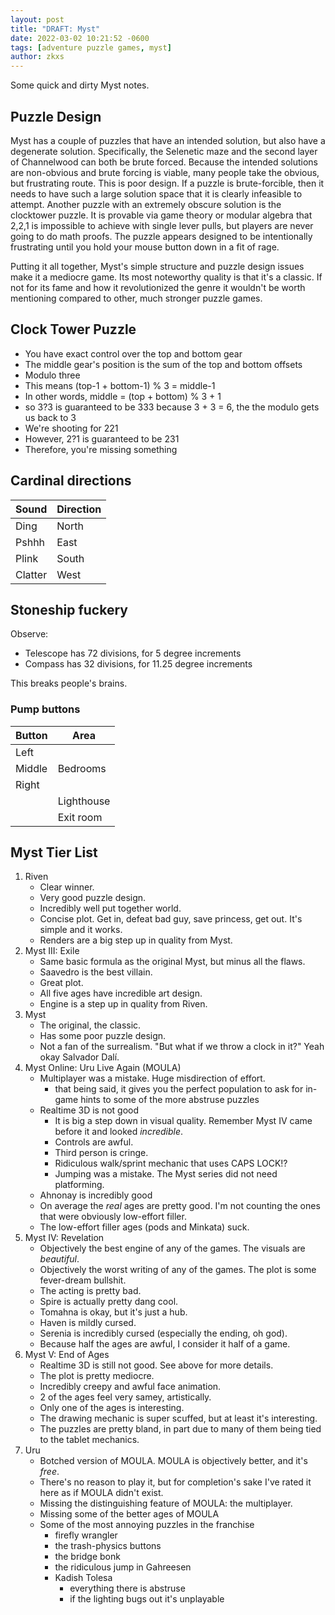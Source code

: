 ```yaml
---
layout: post
title: "DRAFT: Myst"
date: 2022-03-02 10:21:52 -0600
tags: [adventure puzzle games, myst]
author: zkxs
---
```


Some quick and dirty Myst notes.

## Puzzle Design
Myst has a couple of puzzles that have an intended solution, but also have a degenerate solution. Specifically, the Selenetic maze and the second layer of Channelwood can both be brute forced. Because the intended solutions are non-obvious and brute forcing is viable, many people take the obvious, but frustrating route. This is poor design. If a puzzle is brute-forcible, then it needs to have such a large solution space that it is clearly infeasible to attempt. Another puzzle with an extremely obscure solution is the clocktower puzzle. It is provable via game theory or modular algebra that 2,2,1 is impossible to achieve with single lever pulls, but players are never going to do math proofs. The puzzle appears designed to be intentionally frustrating until you hold your mouse button down in a fit of rage.

Putting it all together, Myst's simple structure and puzzle design issues make it a mediocre game. Its most noteworthy quality is that it's a classic. If not for its fame and how it revolutionized the genre it wouldn't be worth mentioning compared to other, much stronger puzzle games.

## Clock Tower Puzzle
- You have exact control over the top and bottom gear
- The middle gear's position is the sum of the top and bottom offsets
- Modulo three
- This means (top-1 + bottom-1) % 3 = middle-1
- In other words, middle = (top + bottom) % 3 + 1
- so 3?3 is guaranteed to be 333 because 3 + 3 = 6, the the modulo gets us back to 3
- We're shooting for 221
- However, 2?1 is guaranteed to be 231
- Therefore, you're missing something

## Cardinal directions
| Sound   | Direction |
| ------- | --------- |
| Ding    | North     |
| Pshhh   | East      |
| Plink   | South     |
| Clatter | West      |

## Stoneship fuckery

Observe:

- Telescope has 72 divisions, for 5 degree increments
- Compass has 32 divisions, for 11.25 degree increments

This breaks people's brains.

### Pump buttons

| Button | Area       |
| ------ | ---------- |
| Left   |            |
| Middle | Bedrooms   |
| Right  |            |
|        | Lighthouse |
|        | Exit room  |

## Myst Tier List
1. Riven
   - Clear winner.
   - Very good puzzle design.
   - Incredibly well put together world.
   - Concise plot. Get in, defeat bad guy, save princess, get out. It's simple and it works.
   - Renders are a big step up in quality from Myst.
2. Myst III: Exile
   - Same basic formula as the original Myst, but minus all the flaws.
   - Saavedro is the best villain.
   - Great plot.
   - All five ages have incredible art design.
   - Engine is a step up in quality from Riven.
3. Myst
   - The original, the classic.
   - Has some poor puzzle design.
   - Not a fan of the surrealism. "But what if we throw a clock in it?" Yeah okay Salvador Dalí.
4. Myst Online: Uru Live Again (MOULA)
    - Multiplayer was a mistake. Huge misdirection of effort.
      - that being said, it gives you the perfect population to ask for in-game hints to some of the more abstruse puzzles
    - Realtime 3D is not good
      - It is big a step down in visual quality. Remember Myst IV came before it and looked *incredible*.
      - Controls are awful.
      - Third person is cringe.
      - Ridiculous walk/sprint mechanic that uses CAPS LOCK!?
      - Jumping was a mistake. The Myst series did not need platforming.
    - Ahnonay is incredibly good
    - On average the *real* ages are pretty good. I'm not counting the ones that were obviously low-effort filler. 
    - The low-effort filler ages (pods and Minkata) suck.
5. Myst IV: Revelation
   - Objectively the best engine of any of the games. The visuals are *beautiful*.
   - Objectively the worst writing of any of the games. The plot is some fever-dream bullshit.
   - The acting is pretty bad.
   - Spire is actually pretty dang cool.
   - Tomahna is okay, but it's just a hub.
   - Haven is mildly cursed.
   - Serenia is incredibly cursed (especially the ending, oh god).
   - Because half the ages are awful, I consider it half of a game.
6. Myst V: End of Ages
    - Realtime 3D is still not good. See above for more details.
    - The plot is pretty mediocre.
    - Incredibly creepy and awful face animation.
    - 2 of the ages feel very samey, artistically.
    - Only one of the ages is interesting.
    - The drawing mechanic is super scuffed, but at least it's interesting.
    - The puzzles are pretty bland, in part due to many of them being tied to the tablet mechanics.
7. Uru
    - Botched version of MOULA. MOULA is objectively better, and it's *free*.
    - There's no reason to play it, but for completion's sake I've rated it here as if MOULA didn't exist.
    - Missing the distinguishing feature of MOULA: the multiplayer.
    - Missing some of the better ages of MOULA
    - Some of the most annoying puzzles in the franchise
      - firefly wrangler
      - the trash-physics buttons
      - the bridge bonk
      - the ridiculous jump in Gahreesen
      - Kadish Tolesa
        - everything there is abstruse
        - if the lighting bugs out it's unplayable
